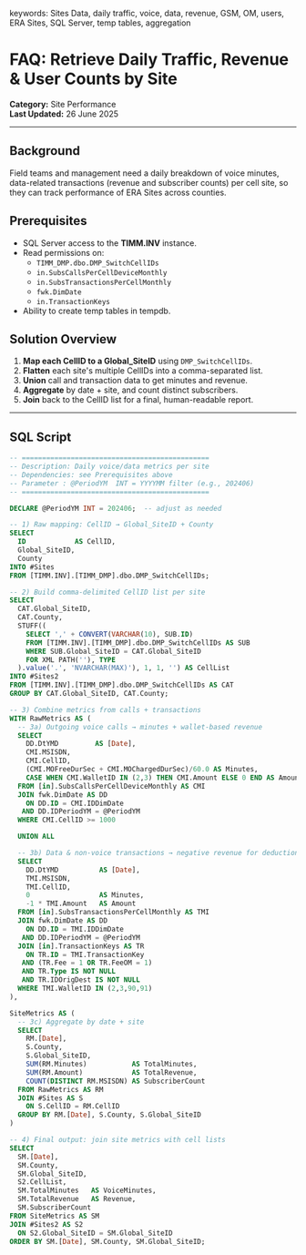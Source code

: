 keywords: Sites Data, daily traffic, voice, data, revenue, GSM, OM, users, ERA Sites, SQL Server, temp tables, aggregation

# FAQ: Retrieve Daily Traffic, Revenue & User Counts by Site

**Category:** Site Performance  
**Last Updated:** 26 June 2025  

---

## Background  
Field teams and management need a daily breakdown of voice minutes, data-related transactions (revenue and subscriber counts) per cell site, so they can track performance of ERA Sites across counties.

## Prerequisites  
- SQL Server access to the **TIMM.INV** instance.  
- Read permissions on:
  - `TIMM_DMP.dbo.DMP_SwitchCellIDs`
  - `in.SubsCallsPerCellDeviceMonthly`
  - `in.SubsTransactionsPerCellMonthly`
  - `fwk.DimDate`
  - `in.TransactionKeys`  
- Ability to create temp tables in tempdb.

## Solution Overview  
1. **Map each CellID to a Global_SiteID** using `DMP_SwitchCellIDs`.  
2. **Flatten** each site's multiple CellIDs into a comma-separated list.  
3. **Union** call and transaction data to get minutes and revenue.  
4. **Aggregate** by date + site, and count distinct subscribers.  
5. **Join** back to the CellID list for a final, human-readable report.

---

## SQL Script

```sql
-- ==============================================
-- Description: Daily voice/data metrics per site
-- Dependencies: see Prerequisites above
-- Parameter : @PeriodYM  INT = YYYYMM filter (e.g., 202406)
-- ==============================================

DECLARE @PeriodYM INT = 202406;  -- adjust as needed

-- 1) Raw mapping: CellID → Global_SiteID + County
SELECT
  ID            AS CellID,     
  Global_SiteID,
  County
INTO #Sites
FROM [TIMM.INV].[TIMM_DMP].dbo.DMP_SwitchCellIDs;

-- 2) Build comma-delimited CellID list per site
SELECT
  CAT.Global_SiteID,
  CAT.County,
  STUFF((
    SELECT ',' + CONVERT(VARCHAR(10), SUB.ID)
    FROM [TIMM.INV].[TIMM_DMP].dbo.DMP_SwitchCellIDs AS SUB
    WHERE SUB.Global_SiteID = CAT.Global_SiteID
    FOR XML PATH(''), TYPE
  ).value('.', 'NVARCHAR(MAX)'), 1, 1, '') AS CellList
INTO #Sites2
FROM [TIMM.INV].[TIMM_DMP].dbo.DMP_SwitchCellIDs AS CAT
GROUP BY CAT.Global_SiteID, CAT.County;

-- 3) Combine metrics from calls + transactions
WITH RawMetrics AS (
  -- 3a) Outgoing voice calls → minutes + wallet-based revenue
  SELECT
    DD.DtYMD         AS [Date],
    CMI.MSISDN,
    CMI.CellID,
    (CMI.MOFreeDurSec + CMI.MOChargedDurSec)/60.0 AS Minutes,
    CASE WHEN CMI.WalletID IN (2,3) THEN CMI.Amount ELSE 0 END AS Amount
  FROM [in].SubsCallsPerCellDeviceMonthly AS CMI
  JOIN fwk.DimDate AS DD
    ON DD.ID = CMI.IDDimDate
   AND DD.IDPeriodYM = @PeriodYM
  WHERE CMI.CellID >= 1000

  UNION ALL

  -- 3b) Data & non-voice transactions → negative revenue for deductions
  SELECT
    DD.DtYMD          AS [Date],
    TMI.MSISDN,
    TMI.CellID,
    0                 AS Minutes,
    -1 * TMI.Amount   AS Amount
  FROM [in].SubsTransactionsPerCellMonthly AS TMI
  JOIN fwk.DimDate AS DD
    ON DD.ID = TMI.IDDimDate
   AND DD.IDPeriodYM = @PeriodYM
  JOIN [in].TransactionKeys AS TR
    ON TR.ID = TMI.TransactionKey
   AND (TR.Fee = 1 OR TR.FeeOM = 1)
   AND TR.Type IS NOT NULL
   AND TR.IDOrigDest IS NOT NULL
  WHERE TMI.WalletID IN (2,3,90,91)
),

SiteMetrics AS (
  -- 3c) Aggregate by date + site
  SELECT
    RM.[Date],
    S.County,
    S.Global_SiteID,
    SUM(RM.Minutes)           AS TotalMinutes,
    SUM(RM.Amount)            AS TotalRevenue,
    COUNT(DISTINCT RM.MSISDN) AS SubscriberCount
  FROM RawMetrics AS RM
  JOIN #Sites AS S
    ON S.CellID = RM.CellID
  GROUP BY RM.[Date], S.County, S.Global_SiteID
)

-- 4) Final output: join site metrics with cell lists
SELECT
  SM.[Date],
  SM.County,
  SM.Global_SiteID,
  S2.CellList,
  SM.TotalMinutes   AS VoiceMinutes,
  SM.TotalRevenue   AS Revenue,
  SM.SubscriberCount
FROM SiteMetrics AS SM
JOIN #Sites2 AS S2
  ON S2.Global_SiteID = SM.Global_SiteID
ORDER BY SM.[Date], SM.County, SM.Global_SiteID;
